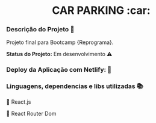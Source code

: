 <h1 align="center"> CAR PARKING :car:</h1> 


### Descrição do Projeto :open_file_folder:

<p align="justify"> Projeto final para Bootcamp {Reprograma}. </p>





<strong>Status do Projeto:</strong> Em desenvolvimento :warning:






### Deploy da Aplicação com Netlify: :dash:






### Linguagens, dependencias e libs utilizadas :books:
:pushpin: React.js 

:pushpin: React Router Dom

